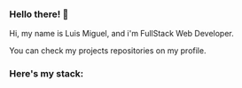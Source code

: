 ### Hello there! 👋

Hi, my name is Luis Miguel, and i'm FullStack Web Developer.

You can check my projects repositories on my profile.

### Here's my stack:
